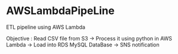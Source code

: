 # AWSLambdaPipeLine
ETL pipeline using AWS Lambda

Objective :
Read CSV file from S3 -> Process it using python in AWS Lambda -> Load into RDS MySQL DataBase -> SNS notification 
